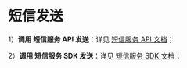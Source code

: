 # 短信发送

1）**调用 短信服务 API 发送**：详见 [短信服务 API 文档](/usms/api_docs/9001)；

2）**调用 短信服务 SDK 发送**：详见 [短信服务 SDK 文档](/usms/sdk_docs/7001)；
